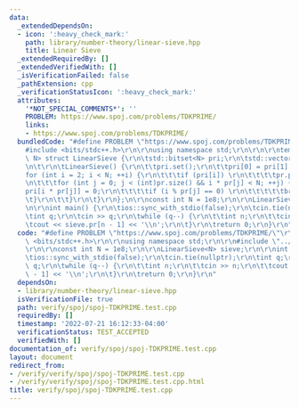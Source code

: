 ```yaml
---
data:
  _extendedDependsOn:
  - icon: ':heavy_check_mark:'
    path: library/number-theory/linear-sieve.hpp
    title: Linear Sieve
  _extendedRequiredBy: []
  _extendedVerifiedWith: []
  _isVerificationFailed: false
  _pathExtension: cpp
  _verificationStatusIcon: ':heavy_check_mark:'
  attributes:
    '*NOT_SPECIAL_COMMENTS*': ''
    PROBLEM: https://www.spoj.com/problems/TDKPRIME/
    links:
    - https://www.spoj.com/problems/TDKPRIME/
  bundledCode: "#define PROBLEM \"https://www.spoj.com/problems/TDKPRIME/\"\r\n\r\n\
    #include <bits/stdc++.h>\r\n\r\nusing namespace std;\r\n\r\n\r\ntemplate <int\
    \ N> struct LinearSieve {\r\n\tstd::bitset<N> pri;\r\n\tstd::vector<int> pr;\r\
    \n\t\r\n\tLinearSieve() {\r\n\t\tpri.set();\r\n\t\tpri[0] = pri[1] = 0;\r\n\t\t\
    for (int i = 2; i < N; ++i) {\r\n\t\t\tif (pri[i]) \r\n\t\t\t\tpr.push_back(i);\r\
    \n\t\t\tfor (int j = 0; j < (int)pr.size() && i * pr[j] < N; ++j) {\r\n\t\t\t\t\
    pri[i * pr[j]] = 0;\r\n\t\t\t\tif (i % pr[j] == 0) \r\n\t\t\t\t\tbreak;\r\n\t\t\
    \t}\r\n\t\t}\r\n\t}\r\n};\n\r\nconst int N = 1e8;\r\n\r\nLinearSieve<N> sieve;\r\
    \n\r\nint main() {\r\n\tios::sync_with_stdio(false);\r\n\tcin.tie(nullptr);\r\n\
    \tint q;\r\n\tcin >> q;\r\n\twhile (q--) {\r\n\t\tint n;\r\n\t\tcin >> n;\r\n\t\
    \tcout << sieve.pr[n - 1] << '\\n';\r\n\t}\r\n\treturn 0;\r\n}\r\n"
  code: "#define PROBLEM \"https://www.spoj.com/problems/TDKPRIME/\"\r\n\r\n#include\
    \ <bits/stdc++.h>\r\n\r\nusing namespace std;\r\n\r\n#include \"../../library/number-theory/linear-sieve.hpp\"\
    \r\n\r\nconst int N = 1e8;\r\n\r\nLinearSieve<N> sieve;\r\n\r\nint main() {\r\n\
    \tios::sync_with_stdio(false);\r\n\tcin.tie(nullptr);\r\n\tint q;\r\n\tcin >>\
    \ q;\r\n\twhile (q--) {\r\n\t\tint n;\r\n\t\tcin >> n;\r\n\t\tcout << sieve.pr[n\
    \ - 1] << '\\n';\r\n\t}\r\n\treturn 0;\r\n}\r\n"
  dependsOn:
  - library/number-theory/linear-sieve.hpp
  isVerificationFile: true
  path: verify/spoj/spoj-TDKPRIME.test.cpp
  requiredBy: []
  timestamp: '2022-07-21 16:12:33-04:00'
  verificationStatus: TEST_ACCEPTED
  verifiedWith: []
documentation_of: verify/spoj/spoj-TDKPRIME.test.cpp
layout: document
redirect_from:
- /verify/verify/spoj/spoj-TDKPRIME.test.cpp
- /verify/verify/spoj/spoj-TDKPRIME.test.cpp.html
title: verify/spoj/spoj-TDKPRIME.test.cpp
---
```

